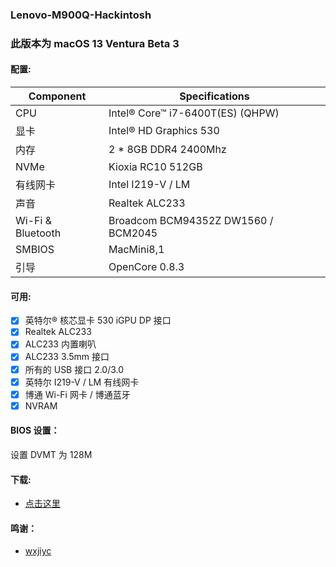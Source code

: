 ### Lenovo-M900Q-Hackintosh

### 此版本为 macOS 13 Ventura Beta 3

#### 配置:

| Component         | Specifications                          |
| ----------------- | --------------------------------------- |
| CPU               | Intel® Core™ i7-6400T(ES) (QHPW)        |
| 显卡              | Intel® HD Graphics 530                  |
| 内存              | 2 * 8GB DDR4 2400Mhz                    |
| NVMe              | Kioxia RC10 512GB                       |
| 有线网卡          | Intel I219-V / LM                       |
| 声音              | Realtek ALC233                          |
| Wi-Fi & Bluetooth | Broadcom BCM94352Z DW1560 / BCM2045     |
| SMBIOS            | MacMini8,1                              |
| 引导              | OpenCore 0.8.3                          |

#### 可用:

- [x] 英特尔® 核芯显卡 530 iGPU DP 接口
- [x] Realtek ALC233
- [x] ALC233 内置喇叭
- [x] ALC233 3.5mm 接口
- [x] 所有的 USB 接口 2.0/3.0
- [x] 英特尔 I219-V / LM 有线网卡
- [x] 博通 Wi-Fi 网卡 / 博通蓝牙
- [x] NVRAM

#### BIOS 设置：

设置 DVMT 为 128M

#### 下载:

- [点击这里](https://github.com/hiper25/Lenovo-M900Q-Hackintosh/releases/tag/0.8.3)

#### 鸣谢：

- [wxjiyc](https://github.com/wxjiyc/Lenovo-M900q-M8600q-M700-M6600q-QHPW-AMT-Hackintosh)
